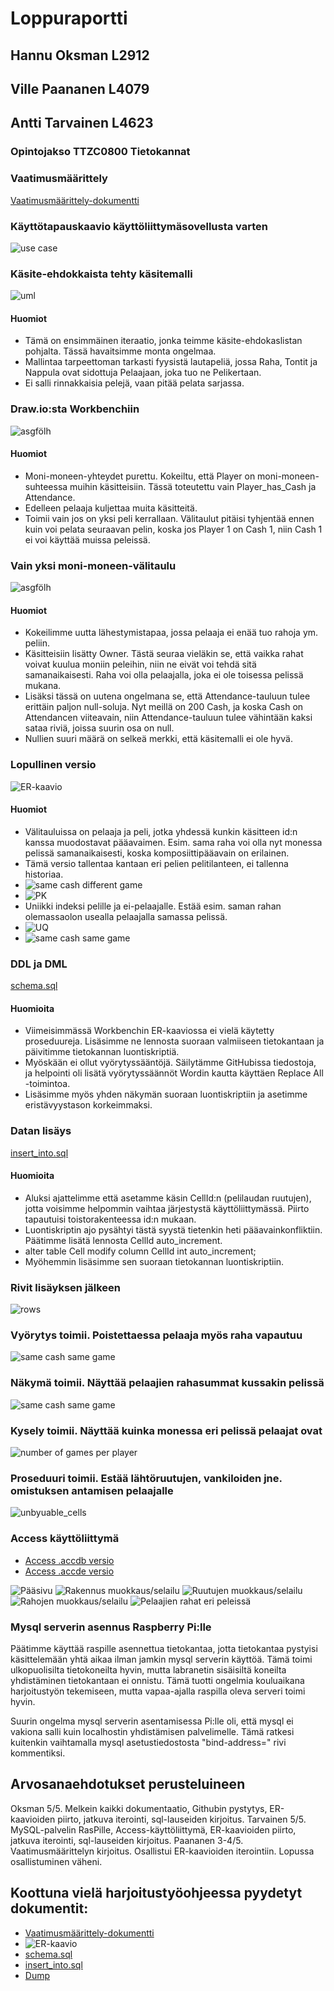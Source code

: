 # Loppuraportti

## Hannu Oksman L2912

## Ville Paananen L4079

## Antti Tarvainen L4623

### Opintojakso TTZC0800 Tietokannat

### Vaatimusmäärittely

[Vaatimusmäärittely-dokumentti](/Vaatimusmäärittely)

### Käyttötapauskaavio käyttöliittymäsovellusta varten

![use case](../Images/ttos0300_use_case.png)

### Käsite-ehdokkaista tehty käsitemalli

![uml](../Images/monopoliuml.png)

#### Huomiot
* Tämä on ensimmäinen iteraatio, jonka teimme käsite-ehdokaslistan pohjalta. Tässä havaitsimme monta ongelmaa.
* Mallintaa tarpeettoman tarkasti fyysistä lautapeliä, jossa Raha, Tontit ja Nappula ovat sidottuja Pelaajaan, joka tuo ne Pelikertaan.
* Ei salli rinnakkaisia pelejä, vaan pitää pelata sarjassa.

### Draw.io:sta Workbenchiin

![asgfölh](../Images/monopoliasgfölh.PNG)

#### Huomiot
* Moni-moneen-yhteydet purettu. Kokeiltu, että Player on moni-moneen-suhteessa muihin käsitteisiin. Tässä toteutettu vain Player_has_Cash ja Attendance.
* Edelleen pelaaja kuljettaa muita käsitteitä.
* Toimii vain jos on yksi peli kerrallaan. Välitaulut pitäisi tyhjentää ennen kuin voi pelata seuraavan pelin, koska jos Player 1 on Cash 1, niin Cash 1 ei voi käyttää muissa peleissä.

### Vain yksi moni-moneen-välitaulu

![asgfölh](../Images/monopoliumlmysql.PNG)

#### Huomiot
* Kokeilimme uutta lähestymistapaa, jossa pelaaja ei enää tuo rahoja ym. peliin.
* Käsitteisiin lisätty Owner. Tästä seuraa vieläkin se, että vaikka rahat voivat kuulua moniin peleihin, niin ne eivät voi tehdä sitä samanaikaisesti. Raha voi olla pelaajalla, joka ei ole toisessa pelissä mukana.
* Lisäksi tässä on uutena ongelmana se, että Attendance-tauluun tulee erittäin paljon null-soluja. Nyt meillä on 200 Cash, ja koska Cash on Attendancen viiteavain, niin Attendance-tauluun tulee vähintään kaksi sataa riviä, joissa suurin osa on null.
* Nullien suuri määrä on selkeä merkki, että käsitemalli ei ole hyvä.

### Lopullinen versio

![ER-kaavio](../Images/monopolifinal.PNG)

#### Huomiot
* Välitauluissa on pelaaja ja peli, jotka yhdessä kunkin käsitteen id:n kanssa muodostavat pääavaimen. Esim. sama raha voi olla nyt monessa pelissä samanaikaisesti, koska komposiittipääavain on erilainen.
* Tämä versio tallentaa kantaan eri pelien pelitilanteen, ei tallenna historiaa.
* ![same cash different game](../Images/same_cash_different_game.PNG)
* ![PK](../Images/phc_pk.PNG)
* Uniikki indeksi pelille ja ei-pelaajalle. Estää esim. saman rahan olemassaolon usealla pelaajalla samassa pelissä.
* ![UQ](../Images/phc_i.PNG)
* ![same cash same game](../Images/same_cash_same_game_error.PNG)

### DDL ja DML

[schema.sql](../SQLmaterials/schema.sql)

#### Huomioita
* Viimeisimmässä Workbenchin ER-kaaviossa ei vielä käytetty proseduureja. Lisäsimme ne lennosta suoraan valmiiseen tietokantaan ja päivitimme tietokannan luontiskriptiä. 
* Myöskään ei ollut vyörytyssääntöjä. Säilytämme GitHubissa tiedostoja, ja helpointi oli lisätä vyörytyssäännöt Wordin kautta käyttäen Replace All -toimintoa.
* Lisäsimme myös yhden näkymän suoraan luontiskriptiin ja asetimme eristävyystason korkeimmaksi.

### Datan lisäys

[insert_into.sql](../SQLmaterials/insert_into.sql)

#### Huomioita
* Aluksi ajattelimme että asetamme käsin CellId:n (pelilaudan ruutujen), jotta voisimme helpommin vaihtaa järjestystä käyttöliittymässä. Piirto tapautuisi toistorakenteessa id:n mukaan.
* Luontiskriptin ajo pysähtyi tästä syystä tietenkin heti pääavainkonfliktiin. Päätimme lisätä lennosta CellId auto_increment.
* alter table Cell modify column CellId int auto_increment;
* Myöhemmin lisäsimme sen suoraan tietokannan luontiskriptiin.

### Rivit lisäyksen jälkeen

![rows](../Images/nbr_of_table_rows.PNG)

### Vyörytys toimii. Poistettaessa pelaaja myös raha vapautuu

![same cash same game](../Images/on_update_toimii.png)

### Näkymä toimii. Näyttää pelaajien rahasummat kussakin pelissä

![same cash same game](../Images/create_view.PNG)


### Kysely toimii. Näyttää kuinka monessa eri pelissä pelaajat ovat

![number of games per player](../Images/games_per_player.PNG)

### Proseduuri toimii. Estää lähtöruutujen, vankiloiden jne. omistuksen antamisen pelaajalle

![unbyuable_cells](../Images/delimiter.PNG)

### Access käyttöliittymä

* [Access .accdb versio](../SQLmaterials/Monopoliaccessdemo.accdb)
* [Access .accde versio](../SQLmaterials/Monopoliaccessdemo.accde)

![Pääsivu](../Images/AccessMain.PNG)
![Rakennus muokkaus/selailu](../Images/AccessBuildings.PNG)
![Ruutujen muokkaus/selailu](../Images/AccessCells.PNG)
![Rahojen muokkaus/selailu](../Images/AccessCash.PNG)
![Pelaajien rahat eri peleissä](../Images/AccessTotalCash.PNG)

### Mysql serverin asennus Raspberry Pi:lle

Päätimme käyttää raspille asennettua tietokantaa, jotta tietokantaa pystyisi käsittelemään yhtä aikaa ilman jamkin mysql serverin käyttöä. Tämä toimi ulkopuolisilta tietokoneilta hyvin, mutta labranetin sisäisiltä koneilta yhdistäminen tietokantaan ei onnistu. Tämä tuotti ongelmia kouluaikana harjoitustyön tekemiseen, mutta vapaa-ajalla raspilla oleva serveri toimi hyvin.

Suurin ongelma mysql serverin asentamisessa Pi:lle oli, että mysql ei vakiona salli kuin localhostin yhdistämisen palvelimelle. Tämä ratkesi kuitenkin vaihtamalla mysql asetustiedostosta "bind-address=" rivi kommentiksi.


## Arvosanaehdotukset perusteluineen

Oksman 5/5. Melkein kaikki dokumentaatio, Githubin pystytys, ER-kaavioiden piirto, jatkuva iterointi, sql-lauseiden kirjoitus.
Tarvainen 5/5. MySQL-palvelin RasPille, Access-käyttöliittymä, ER-kaavioiden piirto, jatkuva iterointi, sql-lauseiden kirjoitus.
Paananen 3-4/5. Vaatimusmäärittelyn kirjoitus. Osallistui ER-kaavioiden iterointiin. Lopussa osallistuminen väheni.


## Koottuna vielä harjoitustyöohjeessa pyydetyt dokumentit:
* [Vaatimusmäärittely-dokumentti](/Vaatimusmäärittely)
* ![ER-kaavio](../Images/monopolifinal.PNG)
* [schema.sql](../SQLmaterials/schema.sql)
* [insert_into.sql](../SQLmaterials/insert_into.sql)
* [Dump](../SQLmaterials/Dump20180411T1041.sql)
